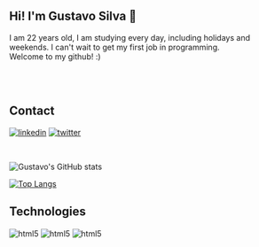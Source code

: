 ## Hi! I'm Gustavo Silva 🤙
<div>
<p>
I am 22 years old, I am studying every day, including holidays and weekends. I can't wait to get my first job in programming. <br/> Welcome to my github! :)</p>
</div>

<br/>
<br/>

## Contact


[![linkedin](https://img.shields.io/badge/LinkedIn-0077B5?style=for-the-badge&logo=linkedin&logoColor=white)](https://www.linkedin.com/in/xgusstavo/)
[![twitter](https://img.shields.io/badge/Twitter-1DA1F2?style=for-the-badge&logo=twitter&logoColor=white)](https://twitter.com/xGusstavoo)



<br/>

![Gustavo's GitHub stats](https://github-readme-stats.vercel.app/api?username=xgusstavo&show_icons=true&theme=dark)

[![Top Langs](https://github-readme-stats.vercel.app/api/top-langs/?username=xgusstavo&layout=compact)](https://github.com/anuraghazra/github-readme-stats)


## Technologies

<div style="display: inline_block">
<img align="center" alt="html5" src="https://img.shields.io/badge/HTML5-E34F26?style=for-the-badge&logo=html5&logoColor=white" />
<img align="center" alt="html5" src="https://img.shields.io/badge/CSS3-1572B6?style=for-the-badge&logo=css3&logoColor=white" />
<img align="center" alt="html5" src="https://img.shields.io/badge/JavaScript-F7DF1E?style=for-the-badge&logo=javascript&logoColor=black" />
</div>
